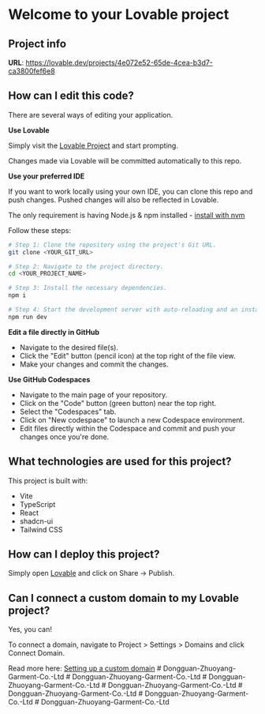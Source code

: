 # Welcome to your Lovable project

## Project info

**URL**: https://lovable.dev/projects/4e072e52-65de-4cea-b3d7-ca3800fef6e8

## How can I edit this code?

There are several ways of editing your application.

**Use Lovable**

Simply visit the [Lovable Project](https://lovable.dev/projects/4e072e52-65de-4cea-b3d7-ca3800fef6e8) and start prompting.

Changes made via Lovable will be committed automatically to this repo.

**Use your preferred IDE**

If you want to work locally using your own IDE, you can clone this repo and push changes. Pushed changes will also be reflected in Lovable.

The only requirement is having Node.js & npm installed - [install with nvm](https://github.com/nvm-sh/nvm#installing-and-updating)

Follow these steps:

```sh
# Step 1: Clone the repository using the project's Git URL.
git clone <YOUR_GIT_URL>

# Step 2: Navigate to the project directory.
cd <YOUR_PROJECT_NAME>

# Step 3: Install the necessary dependencies.
npm i

# Step 4: Start the development server with auto-reloading and an instant preview.
npm run dev
```

**Edit a file directly in GitHub**

- Navigate to the desired file(s).
- Click the "Edit" button (pencil icon) at the top right of the file view.
- Make your changes and commit the changes.

**Use GitHub Codespaces**

- Navigate to the main page of your repository.
- Click on the "Code" button (green button) near the top right.
- Select the "Codespaces" tab.
- Click on "New codespace" to launch a new Codespace environment.
- Edit files directly within the Codespace and commit and push your changes once you're done.

## What technologies are used for this project?

This project is built with:

- Vite
- TypeScript
- React
- shadcn-ui
- Tailwind CSS

## How can I deploy this project?

Simply open [Lovable](https://lovable.dev/projects/4e072e52-65de-4cea-b3d7-ca3800fef6e8) and click on Share -> Publish.

## Can I connect a custom domain to my Lovable project?

Yes, you can!

To connect a domain, navigate to Project > Settings > Domains and click Connect Domain.

Read more here: [Setting up a custom domain](https://docs.lovable.dev/tips-tricks/custom-domain#step-by-step-guide)
#   D o n g g u a n - Z h u o y a n g - G a r m e n t - C o . - L t d  
 #   D o n g g u a n - Z h u o y a n g - G a r m e n t - C o . - L t d  
 #   D o n g g u a n - Z h u o y a n g - G a r m e n t - C o . - L t d  
 #   D o n g g u a n - Z h u o y a n g - G a r m e n t - C o . - L t d  
 #   D o n g g u a n - Z h u o y a n g - G a r m e n t - C o . - L t d  
 #   D o n g g u a n - Z h u o y a n g - G a r m e n t - C o . - L t d  
 #   D o n g g u a n - Z h u o y a n g - G a r m e n t - C o . - L t d  
 
